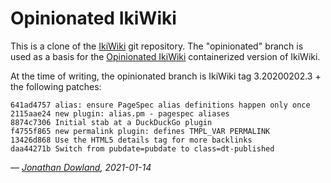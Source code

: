 Opinionated IkiWiki
===================

This is a clone of the [IkiWiki](https://ikiwiki.info) git repository. The
"opinionated" branch is used as a basis for the [Opinionated
IkiWiki](https://github.com/jmtd/opinionated-ikiwiki) containerized version of
IkiWiki.

At the time of writing, the opinionated branch is IkiWiki tag
3.20200202.3 + the following patches:

    641ad4757 alias: ensure PageSpec alias definitions happen only once
    2115aae24 new plugin: alias.pm - pagespec aliases
    8874c7306 Initial stab at a DuckDuckGo plugin
    f4755f865 new permalink plugin: defines TMPL_VAR PERMALINK
    13426d868 Use the HTML5 details tag for more backlinks
    daa44271b Switch from pubdate=pubdate to class=dt-published

 *— [Jonathan Dowland](https://jmtd.net), 2021-01-14*
